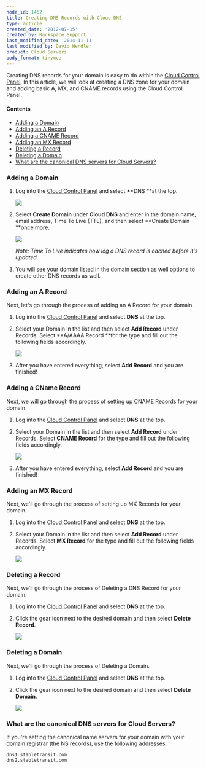 ```yaml
---
node_id: 1462
title: Creating DNS Records with Cloud DNS
type: article
created_date: '2012-07-15'
created_by: Rackspace Support
last_modified_date: '2014-11-11'
last_modified_by: David Hendler
product: Cloud Servers
body_format: tinymce
---
```


Creating DNS records for your domain is easy to do within the [Cloud
Control Panel](https://mycloud.rackspace.com). In this article, we will
look at creating a DNS zone for your domain and adding basic A, MX, and
CNAME records using the Cloud Control Panel.

#### Contents

-   [Adding a Domain](#A)
-   [Adding an A Record](#B)
-   [Adding a CNAME Record](#C)
-   [Adding an MX Record](#D)
-   [Deleting a Record](#E)
-   [Deleting a Domain](#F)
-   [What are the canonical DNS servers for Cloud Servers?](#G)

### Adding a Domain

1.  Log into the [Cloud Control Panel](https://mycloud.rackspace.com)
    and select **DNS **at the top.

    ![](http://c15154024.r24.cf2.rackcdn.com/1.png)

2.  Select **Create Domain** under **Cloud DNS** and enter in the domain
    name, email address, Time To Live (TTL), and then select **Create
    Domain **once more.

    ![](http://c15154024.r24.cf2.rackcdn.com/2.png)

    *Note: Time To Live indicates how log a DNS record is cached before
    it's updated.*

3.  You will see your domain listed in the domain section as well
    options to create other DNS records as well.

### Adding an A Record

Next, let's go through the process of adding an A Record for your
domain.

1.  Log into the [Cloud Control
    Panel](https://mycloud.rackspace.com) and select **DNS** at the top.
2.  Select your Domain in the list and then select **Add Record**
    under Records. Select **A/AAAA Record **for the type and fill out
    the following fields accordingly.

    ![](http://c15154024.r24.cf2.rackcdn.com/3.png)

3.  After you have entered everything, select **Add Record** and you are
    finished!

### Adding a CName Record

Next, we will go through the process of setting up CNAME Records for
your domain.

1.  Log into the [Cloud Control
    Panel](https://mycloud.rackspace.com) and select **DNS** at the top.
2.  Select your Domain in the list and then select **Add
    Record** under Records. Select **CNAME Record** for the type and
    fill out the following fields accordingly.

    ![](http://c15154024.r24.cf2.rackcdn.com/4.png)

3.  After you have entered everything, select **Add Record** and you are
    finished!

### Adding an MX Record

Next, we'll go through the process of setting up MX Records for your
domain.

1.  Log into the [Cloud Control
    Panel](https://mycloud.rackspace.com) and select **DNS** at the top.
2.  Select your Domain in the list and then select **Add
    Record** under Records. Select **MX Record** for the type and fill
    out the following fields accordingly.

    ![](http://c15154024.r24.cf2.rackcdn.com/5.png)

### Deleting a Record

Next, we'll go through the process of Deleting a DNS Record for your
domain.

1.  Log into the [Cloud Control
    Panel](https://mycloud.rackspace.com) and select **DNS** at the top.
2.  Click the gear icon next to the desired domain and then select
    **Delete Record**.

    ![](http://c15154024.r24.cf2.rackcdn.com/6.png)

### Deleting a Domain

Next, we'll go through the process of Deleting a Domain.

1.  Log into the [Cloud Control
    Panel](https://mycloud.rackspace.com) and select **DNS** at the top.
2.  Click the gear icon next to the desired domain and then
    select **Delete Domain**.

    ![](http://c15154024.r24.cf2.rackcdn.com/7.png)

### What are the canonical DNS servers for Cloud Servers?

If you're setting the canonical name servers for your domain with your
domain registrar (the NS records), use the following addresses:

    dns1.stabletransit.com
    dns2.stabletransit.com

